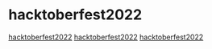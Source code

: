 # hacktoberfest2022

[hacktoberfest2022](https://github.com/horsicq/Nauz-File-Detector)
[hacktoberfest2022](https://github.com/peregrine-lang/Peregrine)
[hacktoberfest2022](https://github.com/Lissy93/personal-security-checklist)

